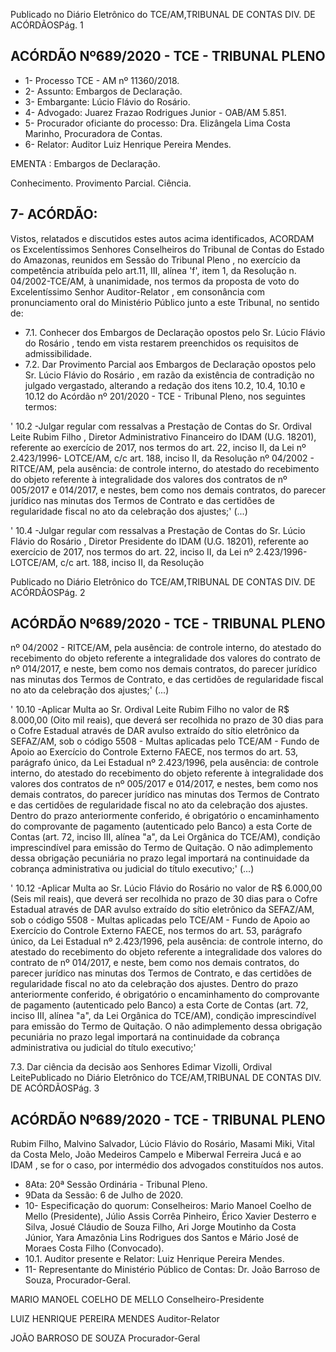 Publicado  no  Diário  Eletrônico do TCE/AM,TRIBUNAL DE CONTAS DIV. DE ACÓRDÃOSPág. 1

## ACÓRDÃO Nº689/2020 - TCE - TRIBUNAL PLENO

- 1- Processo TCE - AM nº 11360/2018.
- 2- Assunto: Embargos de Declaração.
- 3- Embargante: Lúcio Flávio do Rosário.
- 4- Advogado: Juarez Frazao Rodrigues Junior - OAB/AM 5.851.
- 5- Procurador oficiante do processo: Dra. Elizângela Lima Costa Marinho, Procuradora de Contas.
- 6- Relator: Auditor Luiz Henrique Pereira Mendes.

EMENTA : Embargos de Declaração.

Conhecimento. Provimento Parcial. Ciência.

## 7- ACÓRDÃO:

Vistos, relatados e discutidos estes autos acima identificados, ACORDAM os Excelentíssimos Senhores Conselheiros do Tribunal de Contas do Estado do Amazonas, reunidos  em  Sessão  do Tribunal  Pleno ,  no  exercício  da  competência  atribuída  pelo art.11,  III,  alínea  'f',  item  1,  da  Resolução  n.  04/2002-TCE/AM, à  unanimidade, nos termos da proposta de voto do Excelentíssimo Senhor Auditor-Relator , em consonância com pronunciamento oral do Ministério Público junto a este Tribunal, no sentido de:

- 7.1. Conhecer dos  Embargos  de  Declaração  opostos  pelo Sr.  Lúcio  Flávio do  Rosário , tendo  em  vista  restarem  preenchidos  os  requisitos  de admissibilidade.
- 7.2. Dar Provimento Parcial aos Embargos de Declaração opostos pelo Sr. Lúcio  Flávio  do  Rosário , em  razão  da  existência  de  contradição  no julgado  vergastado,  alterando  a  redação  dos  itens  10.2,  10.4,  10.10  e 10.12  do  Acórdão  nº  201/2020  -  TCE  -  Tribunal  Pleno,  nos  seguintes termos:

' 10.2 -Julgar regular com ressalvas a Prestação de Contas do Sr. Ordival  Leite  Rubim  Filho , Diretor  Administrativo  Financeiro  do IDAM (U.G. 18201), referente ao exercício de 2017, nos termos do art.  22,  inciso  II,  da  Lei  nº  2.423/1996-  LOTCE/AM,  c/c  art.  188, inciso II, da Resolução nº 04/2002 - RITCE/AM, pela ausência: de controle interno, do atestado do recebimento do objeto referente à integralidade dos valores dos contratos de nº 005/2017 e 014/2017, e nestes, bem como nos demais contratos, do parecer jurídico nas minutas  dos  Termos  de  Contrato  e  das  certidões  de  regularidade fiscal no ato da celebração dos ajustes;' (...)

' 10.4 -Julgar regular com ressalvas a Prestação de Contas do Sr. Lúcio Flávio do Rosário , Diretor Presidente do IDAM (U.G. 18201), referente ao exercício de 2017, nos termos do art. 22, inciso II, da Lei nº 2.423/1996- LOTCE/AM, c/c art. 188, inciso II, da Resolução

Publicado  no  Diário  Eletrônico do TCE/AM,TRIBUNAL DE CONTAS DIV. DE ACÓRDÃOSPág. 2

## ACÓRDÃO Nº689/2020 - TCE - TRIBUNAL PLENO

nº  04/2002  -  RITCE/AM,  pela  ausência:  de  controle  interno,  do atestado  do  recebimento  do  objeto  referente  a  integralidade  dos valores do contrato de nº 014/2017, e neste, bem como nos demais contratos, do parecer jurídico nas minutas dos Termos de Contrato, e  das  certidões  de  regularidade  fiscal  no  ato  da  celebração  dos ajustes;' (...)

' 10.10 -Aplicar Multa ao Sr. Ordival Leite Rubim Filho no valor de R$ 8.000,00 (Oito mil reais), que deverá ser recolhida no prazo de 30 dias para o Cofre Estadual através de DAR avulso extraído do sítio eletrônico da SEFAZ/AM, sob o código 5508 - Multas aplicadas pelo TCE/AM - Fundo de Apoio ao Exercício do Controle Externo FAECE, nos termos do art. 53, parágrafo único, da Lei Estadual nº 2.423/1996,  pela  ausência:  de  controle  interno,  do  atestado  do recebimento  do  objeto  referente  à  integralidade  dos  valores  dos contratos  de  nº  005/2017  e  014/2017,  e  nestes,  bem  como  nos demais  contratos,  do  parecer  jurídico  nas  minutas  dos  Termos  de Contrato e das certidões de regularidade fiscal no ato da celebração dos ajustes. Dentro do prazo anteriormente conferido, é obrigatório o  encaminhamento  do  comprovante  de  pagamento  (autenticado pelo Banco) a esta Corte de Contas (art. 72, inciso III, alínea "a", da Lei Orgânica do TCE/AM), condição imprescindível para emissão do Termo de Quitação. O não adimplemento dessa obrigação pecuniária  no  prazo  legal  importará  na  continuidade  da  cobrança administrativa ou judicial do título executivo;' (...)

' 10.12 -Aplicar Multa ao Sr. Lúcio Flávio do Rosário no valor de R$ 6.000,00 (Seis mil reais), que deverá ser recolhida no prazo de 30 dias para o Cofre Estadual através de DAR avulso extraído do sítio eletrônico da SEFAZ/AM, sob o código 5508 - Multas aplicadas pelo TCE/AM - Fundo de Apoio ao Exercício do Controle Externo FAECE, nos termos do art. 53, parágrafo único, da Lei Estadual nº 2.423/1996,  pela  ausência:  de  controle  interno,  do  atestado  do recebimento  do  objeto  referente  a  integralidade  dos  valores  do contrato de nº 014/2017, e neste, bem como nos demais contratos, do  parecer  jurídico  nas  minutas  dos  Termos  de  Contrato,  e  das certidões  de  regularidade  fiscal  no  ato  da  celebração  dos  ajustes. Dentro do prazo anteriormente conferido, é obrigatório o encaminhamento do comprovante de pagamento (autenticado pelo Banco) a esta Corte de Contas (art. 72, inciso III, alínea "a", da Lei Orgânica  do  TCE/AM),  condição  imprescindível  para  emissão  do Termo de Quitação. O não adimplemento dessa obrigação pecuniária  no  prazo  legal  importará  na  continuidade  da  cobrança administrativa ou judicial do título executivo;'

7.3. Dar  ciência da  decisão  aos  Senhores Edimar  Vizolli,  Ordival  LeitePublicado  no  Diário  Eletrônico do TCE/AM,TRIBUNAL DE CONTAS DIV. DE ACÓRDÃOSPág. 3

## ACÓRDÃO Nº689/2020 - TCE - TRIBUNAL PLENO

Rubim  Filho,  Malvino  Salvador,  Lúcio  Flávio  do  Rosário,  Masami Miki, Vital da  Costa  Melo,  João  Medeiros  Campelo  e  Miberwal Ferreira Jucá e ao IDAM ,  se  for  o  caso,  por  intermédio dos advogados constituídos nos autos.

- 8Ata: 20ª Sessão Ordinária - Tribunal Pleno.
- 9Data da Sessão: 6 de Julho de 2020.
- 10-  Especificação do quorum: Conselheiros: Mario Manoel Coelho de Mello (Presidente),  Júlio  Assis  Corrêa  Pinheiro,  Érico  Xavier  Desterro  e  Silva,  Josué Cláudio  de  Souza  Filho,  Ari  Jorge  Moutinho  da  Costa  Júnior,  Yara  Amazônia  Lins Rodrigues dos Santos e Mário José de Moraes Costa Filho (Convocado).
- 10.1. Auditor presente e Relator: Luiz Henrique Pereira Mendes.
- 11-  Representante  do  Ministério  Público  de  Contas: Dr. João  Barroso  de  Souza, Procurador-Geral.

MARIO MANOEL COELHO DE MELLO Conselheiro-Presidente

LUIZ HENRIQUE PEREIRA MENDES Auditor-Relator

JOÃO BARROSO DE SOUZA Procurador-Geral